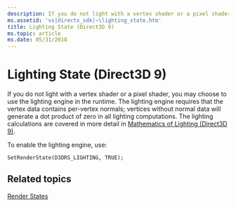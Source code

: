 ```yaml
---
description: If you do not light with a vertex shader or a pixel shader, you may choose to use the lighting engine in the runtime.
ms.assetid: 'vs|directx_sdk|~\lighting_state.htm'
title: Lighting State (Direct3D 9)
ms.topic: article
ms.date: 05/31/2018
---
```


# Lighting State (Direct3D 9)

If you do not light with a vertex shader or a pixel shader, you may choose to use the lighting engine in the runtime. The lighting engine requires that the vertex data contains per-vertex normals; vertices without normal data will generate a dot product of zero in all lighting computations. The lighting calculations are covered in more detail in [Mathematics of Lighting (Direct3D 9)](mathematics-of-lighting.md).

To enable the lighting engine, use:


```
SetRenderState(D3DRS_LIGHTING, TRUE); 
```



## Related topics

<dl> <dt>

[Render States](render-states.md)
</dt> </dl>

 

 



